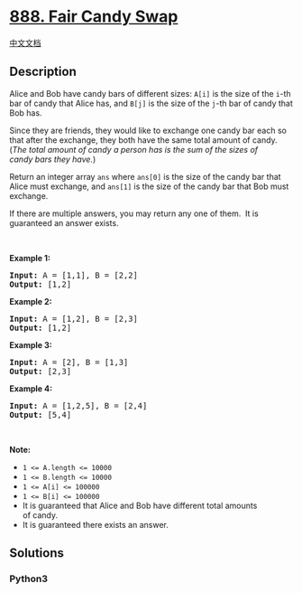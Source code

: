 # [888. Fair Candy Swap](https://leetcode.com/problems/fair-candy-swap)

[中文文档](/leetcode/0800-0899/0888.Fair%20Candy%20Swap/README.md)

## Description

<p>Alice and Bob have candy bars of different sizes: <code>A[i]</code> is the size of the <code>i</code>-th bar of candy that Alice has, and <code>B[j]</code> is the size of the <code>j</code>-th bar of candy that Bob has.</p>

<p>Since they are friends, they would like to exchange one candy bar each so that after the exchange, they both have the same total&nbsp;amount of candy.&nbsp; (<em>The total amount of candy&nbsp;a person has is the sum of the sizes of candy&nbsp;bars they have.</em>)</p>

<p>Return an integer array <code>ans</code>&nbsp;where <code>ans[0]</code> is the size of the candy bar that Alice must exchange, and <code>ans[1]</code> is the size of the candy bar that Bob must exchange.</p>

<p>If there are multiple answers, you may return any one of them.&nbsp; It is guaranteed an answer exists.</p>

<p>&nbsp;</p>

<div>
<p><strong>Example 1:</strong></p>

<pre>
<strong>Input: </strong>A = <span id="example-input-1-1">[1,1]</span>, B = <span id="example-input-1-2">[2,2]</span>
<strong>Output: </strong><span id="example-output-1">[1,2]</span>
</pre>

<div>
<p><strong>Example 2:</strong></p>

<pre>
<strong>Input: </strong>A = <span id="example-input-2-1">[1,2]</span>, B = <span id="example-input-2-2">[2,3]</span>
<strong>Output: </strong><span id="example-output-2">[1,2]</span>
</pre>

<div>
<p><strong>Example 3:</strong></p>

<pre>
<strong>Input: </strong>A = <span id="example-input-3-1">[2]</span>, B = <span id="example-input-3-2">[1,3]</span>
<strong>Output: </strong><span id="example-output-3">[2,3]</span>
</pre>

<div>
<p><strong>Example 4:</strong></p>

<pre>
<strong>Input: </strong>A = <span id="example-input-4-1">[1,2,5]</span>, B = <span id="example-input-4-2">[2,4]</span>
<strong>Output: </strong><span id="example-output-4">[5,4]</span>
</pre>

<p>&nbsp;</p>

<p><strong><span>Note:</span></strong></p>

<ul>
	<li><span><code>1 &lt;= A.length &lt;= 10000</code></span></li>
	<li><span><code>1 &lt;= B.length &lt;= 10000</code></span></li>
	<li><code><span>1 &lt;= A[i] &lt;= 100000</span></code></li>
	<li><code><span>1 &lt;= B[i] &lt;= 100000</span></code></li>
	<li>It is guaranteed that Alice and Bob have different total amounts of&nbsp;candy.</li>
	<li>It is guaranteed there exists an&nbsp;answer.</li>
</ul>
</div>
</div>
</div>
</div>


## Solutions

<!-- tabs:start -->

### **Python3**

```python

```

<!-- tabs:end -->
